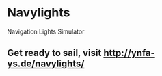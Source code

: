 # Navylights
Navigation Lights Simulator

## Get ready to sail, visit http://ynfa-ys.de/navylights/

